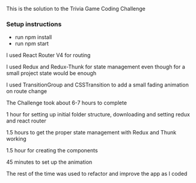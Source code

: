 This is the solution to the Trivia Game Coding Challenge

### Setup instructions
- run npm install
- run npm start


I used React Router V4 for routing

I used Redux and Redux-Thunk for state management even though for a small project state would be enough

I used TransitionGroup and CSSTransition to add a small fading animation on route change

The Challenge took about 6-7 hours to complete

1 hour for setting up initial folder structure, downloading and setting redux and react router

1.5 hours to get the proper state management with Redux and Thunk working

1.5 hour for creating the components

45 minutes to set up the animation

The rest of the time was used to refactor and improve the app as I coded